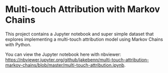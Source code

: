 # Multi-touch Attribution with Markov Chains

This project contains a Jupyter notebook and super simple dataset that explores implementing a multi-touch attribution model using Markov Chains with Python. 

You can view the Jupyter notebook here with nbviewer: https://nbviewer.jupyter.org/github/jakebenn/multi-touch-attribution-markov-chains/blob/master/multi-touch-attribution.ipynb.
